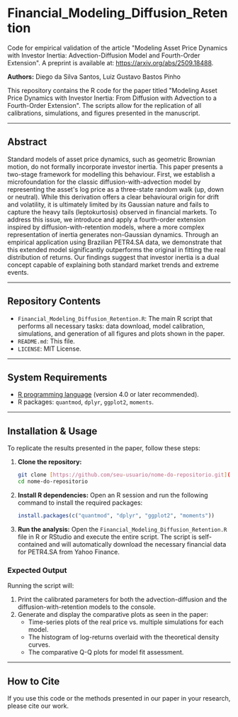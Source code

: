 # Financial_Modeling_Diffusion_Retention
Code for empirical validation of the article "Modeling Asset Price Dynamics with Investor Inertia: Advection-Diffusion Model and Fourth-Order Extension". A preprint is available at: https://arxiv.org/abs/2509.18488.

**Authors:** Diego da Silva Santos, Luiz Gustavo Bastos Pinho

This repository contains the R code for the paper titled "Modeling Asset Price Dynamics with Investor Inertia: From Diffusion with Advection to a Fourth-Order Extension". The scripts allow for the replication of all calibrations, simulations, and figures presented in the manuscript.

---

## Abstract

Standard models of asset price dynamics, such as geometric Brownian motion, do not formally incorporate investor inertia. This paper presents a two-stage framework for modelling this behaviour. First, we establish a microfoundation for the classic diffusion-with-advection model by representing the asset's log price as a three-state random walk (up, down or neutral). While this derivation offers a clear behavioural origin for drift and volatility, it is ultimately limited by its Gaussian nature and fails to capture the heavy tails (leptokurtosis) observed in financial markets. To address this issue, we introduce and apply a fourth-order extension inspired by diffusion-with-retention models, where a more complex representation of inertia generates non-Gaussian dynamics. Through an empirical application using Brazilian PETR4.SA data, we demonstrate that this extended model significantly outperforms the original in fitting the real distribution of returns. Our findings suggest that investor inertia is a dual concept capable of explaining both standard market trends and extreme events.

---

## Repository Contents

* `Financial_Modeling_Diffusion_Retention.R`: The main R script that performs all necessary tasks: data download, model calibration, simulations, and generation of all figures and plots shown in the paper.
* `README.md`: This file.
* `LICENSE`: MIT License.

---

## System Requirements

* [R programming language](https://www.r-project.org/) (version 4.0 or later recommended).
* R packages: `quantmod`, `dplyr`, `ggplot2`, `moments`.

---

## Installation & Usage

To replicate the results presented in the paper, follow these steps:

1.  **Clone the repository:**
    ```bash
    git clone [https://github.com/seu-usuario/nome-do-repositorio.git](https://github.com/seu-usuario/nome-do-repositorio.git)
    cd nome-do-repositorio
    ```

2.  **Install R dependencies:**
    Open an R session and run the following command to install the required packages:
    ```R
    install.packages(c("quantmod", "dplyr", "ggplot2", "moments"))
    ```

3.  **Run the analysis:**
    Open the `Financial_Modeling_Diffusion_Retention.R` file in R or RStudio and execute the entire script. The script is self-contained and will automatically download the necessary financial data for PETR4.SA from Yahoo Finance.

### Expected Output

Running the script will:
1.  Print the calibrated parameters for both the advection-diffusion and the diffusion-with-retention models to the console.
2.  Generate and display the comparative plots as seen in the paper:
    * Time-series plots of the real price vs. multiple simulations for each model.
    * The histogram of log-returns overlaid with the theoretical density curves.
    * The comparative Q-Q plots for model fit assessment.

---

## How to Cite

If you use this code or the methods presented in our paper in your research, please cite our work.

